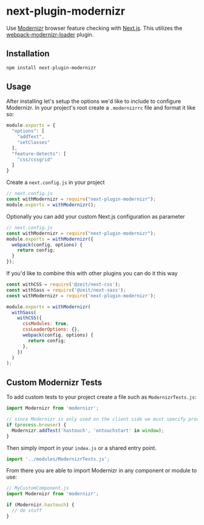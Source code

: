 # next-plugin-modernizr

Use [Modernizr](https://modernizr.com/) browser feature checking with [Next.js](https://github.com/zeit/next.js).
This utilizes the [webpack-modernizr-loader](https://www.npmjs.com/package/webpack-modernizr-loader) plugin.

## Installation

```sh
npm install next-plugin-modernizr
```

## Usage

After installing let's setup the options we'd like to include to configure Modernizr.
In your project's root create a `.modernizrrc` file and format it like so:

```js
module.exports = {
  "options": [
    "addTest",
    "setClasses"
  ],
  "feature-detects": [
    "css/cssgrid"
  ]
}
```

Create a `next.config.js` in your project

```js
// next.config.js
const withModernizr = require("next-plugin-modernizr");
module.exports = withModernizr();
```

Optionally you can add your custom Next.js configuration as parameter

```js
// next.config.js
const withModernizr = require("next-plugin-modernizr");
module.exports = withModernizr({
  webpack(config, options) {
    return config;
  }
});
```

If you'd like to combine this with other plugins you can do it this way

```js
const withCSS = require('@zeit/next-css');
const withSass = require('@zeit/next-sass');
const withModernizr = require('next-plugin-modernizr');

module.exports = withModernizr(
  withSass(
    withCSS({
      cssModules: true,
      cssLoaderOptions: {},
      webpack(config, options) {
        return config;
      },
    })
  )
);
```

## Custom Modernizr Tests

To add custom tests to your project create a file such as `ModernizrTests.js`:

```js
import Modernizr from 'modernizr';

// since Modernizr is only used on the client side we must specify process.browser
if (process.browser) {
  Modernizr.addTest('hastouch', 'ontouchstart' in window);
}
```
 
Then simply import in your `index.js` or a shared entry point.

```js
import '../modules/ModernizrTests.js';
```

From there you are able to import Modernizr in any component or module to use:

```js
// MyCustomComponent.js
import Modernizr from 'modernizr';

if (Modernizr.hastouch) {
  // do stuff
}
```